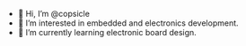 - 👋 Hi, I’m @copsicle
- 👀 I’m interested in embedded and electronics development.
- 🌱 I’m currently learning electronic board design.
